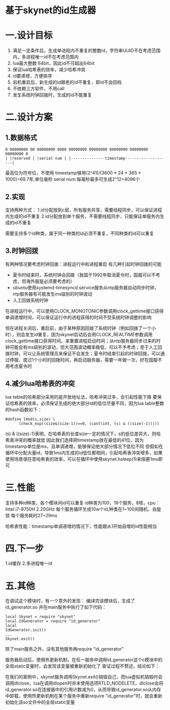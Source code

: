 # 基于skynet的id生成器

# 一.设计目标
1. 满足一定条件后，生成单进程内不重复的整数id，字符串UUID不在考虑范围内，多进程唯一id不在考虑范围内
2. lua最大整数 64bit，因此id不可超出64bit
3. 保证lua哈希表的效率，减少哈希冲突
4. id要递增，方便排序
5. 宕机重启后，新生成的id跟老的id不重复，即id不会回档
6. 不依赖三方软件，不用call
7. 发生系统时钟回拨时，生成的id不能重复

# 二.设计方案

## 1.数据格式
```
0 00000000 00 00000000 0000 00000000 00000000 00000000 00000000 00000000 0
| |reserved | |serial num | |---------------timestamp--------------------|
```

  最高位为符号位，不使用
  timestamp够用(2^41)/(3600 \* 24 \* 365 \* 1000)=69.7年,单位毫秒
  serial num:每毫秒最多可生成2^12=4096个
  
## 2.实现
支持两种方式：
1.id分配放到c层，所有服务共享，需要线程同步，可以保证进程内生成的id不重复
2.id分配放到单个服务，不需要线程同步，只能保证单服务内生成的id不重复

需要支持多个id种类，属于同一种类的id必须不重复，不同种类的id可以重复
## 3.时钟回拨
有两种情况要考虑时钟回拨：进程运行中和进程重启
有几种引起时钟回拨的可能
* 夏令时结束时，系统时钟会回拨（我国于1992年取消夏令时，国服可以不考虑，但海外服是必须要考虑的）
* ubuntu使用systemd-timesyncd.service服务从ntp服务器自动同步时钟，ntp服务器有可能发生ms级别的时钟波动
* 人工回拨系统时钟
 
 在进程运行中，可以使用CLOCK_MONOTONIC参数调用clock_gettime接口获得单调递增时间，可以保证运行中的进程获得的时间不受系统时钟调整的影响
 
但在进程关闭后，重启前，由于某种原因回拨了系统时钟（例如回拨了一个小时），则会发生id重复，因为skynet启动后会用CLOCK_REALTIME参数调用clock_gettime接口获得时间，来重置进程启动时间；从ntp服务器同步过来的时钟可能会有ms级别的波动，但大范围波动概率极低，可以不予考虑；至于人工回拨时钟，可以让系统管理员来保证不会发生；夏令时结束引起的时钟回拨，可以通过停服，度过1个小时的回拨时间，再启动服务器，需要一年做一次，好在国服不用考虑夏令时

## 4.减少lua哈希表的冲突
lua table的哈希部分采用的是开放地址法，哈希冲突过多，会引起性能下降
要保证哈希表的效率，必须保证生成的绝大部分id的低位尽量不同，因为lua table整数的hash函数如下：

```
#define lmod(s,size) \                                              
      (check_exp((size&(size-1))==0, (cast(int, (s) & ((size)-1)))))
```

(s) & ((size)-1)表明，在哈希表的长度size一定的情况下，s的低位差异大，则哈希表冲突的概率就低
因此我们选择把timestamp放在最低的41位，因为timestamp单位是ms，且单调递增，能够保证绝大部分情况下低位不同
但假如在循环中分配大量id，导致1ms内生成的id低位都相同，引起哈希表冲突增多，如果使用场景很在意哈希表的效率，可以在循环中使用skynet.hsleep(1)来阻塞1ms即可

# 三.性能
支持多种id种类，各个模块间id可以重复
id种类为100，16个服务，8核，cpu：Intel i7-8750H 2.20GHz
每个服务循环生成10w个id,种类在1~100间随机，自旋锁
每个服务耗时27~29ms

哈希表性能：timestamp单调递增的情况下，性能跟从1开始自增的id性能相当

# 四.下一步
1.id缓存
2.多进程唯一id

# 五.其他
在调试这个模块时，有一个意外的发现：
编译完该模块后，生成了id_generator.so
并在main服务中执行了如下代码：

```
local Skynet = require "skynet"
local IdGenerator = require "id_generator"
local 
IdGenerator.init()
...
Skynet.exit()
```
除了main服务之外，没有其他服务再require "id_generator"

服务器启动后，使用热更新机制，在任一服务中调用id_generator这个c模块中的全局static变量时，会发现该变量被重新初始化了
查证过程不赘述，结论如下：

在我们的案例中，skynet服务调用Skynet.exit()销毁自己，而lua虚拟机销毁时会调用dlclose，lua在调用dlopen时并未使用选项RTLD_NODELETE，dlclose会将id_generator.so在连接器中的引用计数减为0，从而导致id_generator.so从内存中卸载，使用热更新机制在某个服务中重新require "id_generator"时，就会重新初始化该so文件中的全局static变量
